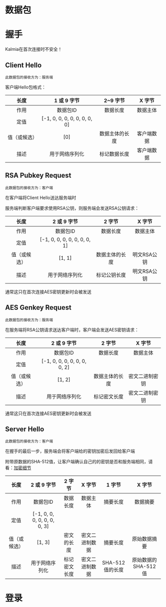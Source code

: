 # 数据包

# 握手

Kalmia在首次连接时不安全！

## Client Hello

``` 此数据包的接收方为：服务端 ```

客户端Hello包格式：

|   长度   |           1 或 9 字节           | 2~9 字节  | X 字节  |
|:------:|:----------------------------:|:-------:|:-----:|
|   作用   |            数据包ID             |  数据长度   | 数据主体  |
|   定值   | [-1, 0, 0, 0, 0, 0, 0, 0, 0] |         |       |
| 值（或候选） |             [0]              | 数据主体的长度 | 客户端数据 |
|   描述   |           用于网络序列化            | 标记数据长度  | 客户端数据 |

## RSA Pubkey Request

``` 此数据包的接收方为：客户端 ```

在客户端将Client Hello送达服务端时

服务端判断客户端要求使用RSA公钥，则服务端会发送RSA公钥请求：

|   长度   |           2 或 9 字节           |  2 字节   |  X 字节   |
|:------:|:----------------------------:|:-------:|:-------:|
|   作用   |            数据包ID             |  数据长度   |  数据主体   |
|   定值   | [-1, 0, 0, 0, 0, 0, 0, 0, 1] |         |         |
| 值（或候选） |            [1, 1]            | 数据主体的长度 | 明文RSA公钥 |
|   描述   |           用于网络序列化            | 标记公钥长度  | 明文RSA公钥 |

通常这只在首次连接AES密钥更新时会被发送

## AES Genkey Request

``` 此数据包的接收方为：服务端 ```

在服务端将RSA公钥请求送达客户端时，客户端会发送AES密钥请求：

|   长度   |           2 或 9 字节           |  2 字节   |  X 字节   |
|:------:|:----------------------------:|:-------:|:-------:|
|   作用   |            数据包ID             |  数据长度   |  数据主体   |
|   定值   | [-1, 0, 0, 0, 0, 0, 0, 0, 2] |         |         |
| 值（或候选） |            [1, 2]            | 数据主体的长度 | 密文二进制密钥 |
|   描述   |           用于网络序列化            | 标记密文长度  | 密文二进制密钥 |

通常这只在首次连接AES密钥更新时会被发送

## Server Hello

``` 此数据包的接收方为：客户端 ```

在握手的最后一步，服务端会将客户端给的密钥加密后发回给客户端

附带原数据的SHA-512值，让客户端确认自己的的密钥是否和服务端相同，请看：[加密细节](/doc/zh_cn/encrypt/encrypt_detail.md#server-hello)

|   长度   |           2 或 9 字节           |  2 字节  |  X 字节   |    1 字节     |     X 字节      |
|:------:|:----------------------------:|:------:|:-------:|:-----------:|:-------------:|
|   作用   |            数据包ID             |  数据长度  |  数据主体   |    摘要长度     |     数据摘要      |
|   定值   | [-1, 0, 0, 0, 0, 0, 0, 0, 3] |        |         |             |               |
| 值（或候选） |            [1, 3]            | 密文的长度  | 密文二进制数据 |    摘要长度     |    原始数据摘要     |
|   描述   |           用于网络序列化            | 标记密文长度 | 密文二进制数据 | SHA-512值的长度 | 原始数据的SHA-512值 |

# 登录